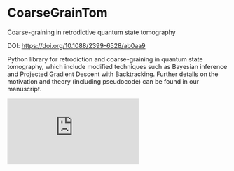 # CoarseGrainTom
Coarse-graining in retrodictive quantum state tomography 

DOI: https://doi.org/10.1088/2399-6528/ab0aa9

Python library for retrodiction and coarse-graining in quantum state tomography, which include modified techniques such as Bayesian inference and Projected Gradient Descent with Backtracking. Further details on the motivation and theory (including pseudocode) can be found in our manuscript.

![Image of RetroGrain](https://github.com/dalescerri/CoarseGrainTom/blob/master/Bloch_full_5.pdf)
